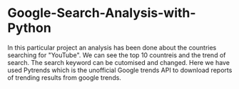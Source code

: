 # Google-Search-Analysis-with-Python

In this particular project an analysis has been done about the countries searching for "YouTube". We can see the top 10 countreis and the trend of search. The search keyword can be cutomised and changed. Here we have used Pytrends which is the unofficial Google trends API to download reports of trending results from google trends.
